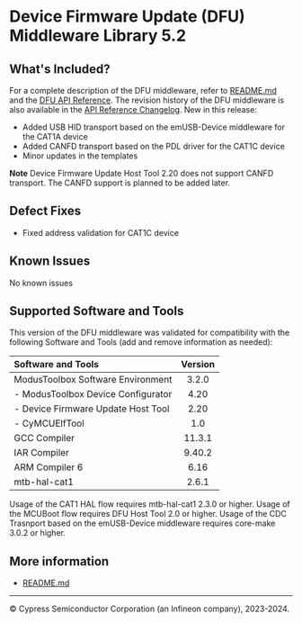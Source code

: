 # Device Firmware Update (DFU) Middleware Library 5.2

## What's Included?

For a complete description of the DFU middleware, refer to [README.md](./README.md)
and the [DFU API Reference](https://infineon.github.io/dfu/html/index.html).
The revision history of the DFU middleware is also available in the [API Reference Changelog](https://infineon.github.io/dfu/html/index.html#group_dfu_changelog).
New in this release:

* Added USB HID transport based on the emUSB-Device middleware for the CAT1A device
* Added CANFD transport based on the PDL driver for the CAT1C device
* Minor updates in the templates

**Note** Device Firmware Update Host Tool 2.20 does not support CANFD transport. The CANFD support is planned to be added later.

## Defect Fixes

* Fixed address validation for CAT1C device

## Known Issues

No known issues

## Supported Software and Tools

This version of the DFU middleware was validated for compatibility with the following Software and Tools (add and remove information as needed):

| Software and Tools                        | Version |
| :---------------------------------------  | :----:  |
| ModusToolbox Software Environment         | 3.2.0   |
|  - ModusToolbox Device Configurator       | 4.20    |
|  - Device Firmware Update Host Tool       | 2.20    |
|  - CyMCUElfTool                           | 1.0     |
| GCC Compiler                              | 11.3.1  |
| IAR Compiler                              | 9.40.2  |
| ARM Compiler 6                            | 6.16    |
| mtb-hal-cat1                              | 2.6.1   |

Usage of the CAT1 HAL flow requires mtb-hal-cat1 2.3.0 or higher.
Usage of the MCUBoot flow requires DFU Host Tool 2.0 or higher.
Usage of the CDC Trasnport based on the emUSB-Device middleware requires core-make 3.0.2 or higher.

## More information

* [README.md](./README.md)

---
© Cypress Semiconductor Corporation (an Infineon company), 2023-2024.
